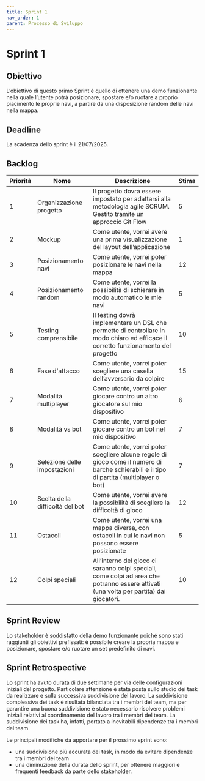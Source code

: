 ```yaml
---
title: Sprint 1
nav_order: 1
parent: Processo di Sviluppo
---
```


# Sprint 1

## Obiettivo
L’obiettivo di questo primo Sprint è quello di ottenere una demo funzionante nella quale l’utente potrà posizionare, 
spostare e/o ruotare a proprio piacimento le proprie navi, a partire da una disposizione random delle navi nella mappa.

## Deadline
La scadenza dello sprint è il 21/07/2025.

## Backlog
<table>
  <thead>
    <tr>
      <th>Priorità</th>
      <th>Nome</th>
      <th>Descrizione</th>
      <th>Stima</th>
    </tr>
  </thead>
  <tbody>
    <tr>
      <td>1</td>
      <td>Organizzazione progetto</td>
      <td>Il progetto dovrà essere impostato per adattarsi alla metodologia agile SCRUM. Gestito tramite un approccio Git Flow</td>
      <td>5</td>
    </tr>
    <tr>
      <td>2</td>
      <td>Mockup</td>
      <td>Come utente, vorrei avere una prima visualizzazione del layout dell’applicazione</td>
      <td>1</td>
    </tr>
    <tr>
      <td>3</td>
      <td>Posizionamento navi</td>
      <td>Come utente, vorrei poter posizionare le navi nella mappa</td>
      <td>12</td>
    </tr>
    <tr>
      <td>4</td>
      <td>Posizionamento random</td>
      <td>Come utente, vorrei la possibilità di schierare in modo automatico le mie navi</td>
      <td>5</td>
    </tr>
    <tr>
      <td>5</td>
      <td>Testing comprensibile</td>
      <td>Il testing dovrà implementare un DSL che permette di controllare in modo chiaro ed efficace il corretto funzionamento del progetto</td>
      <td>10</td>
    </tr>
    <tr>
      <td>6</td>
      <td>Fase d'attacco</td>
      <td>Come utente, vorrei poter scegliere una casella dell’avversario da colpire</td>
      <td>15</td>
    </tr>
    <tr>
      <td>7</td>
      <td>Modalità multiplayer</td>
      <td>Come utente, vorrei poter giocare contro un altro giocatore sul mio dispositivo</td>
      <td>6</td>
    </tr>
    <tr>
      <td>8</td>
      <td>Modalità vs bot</td>
      <td>Come utente, vorrei poter giocare contro un bot nel mio dispositivo</td>
      <td>7</td>
    </tr>
    <tr>
      <td>9</td>
      <td>Selezione delle impostazioni</td>
      <td>Come utente, vorrei poter scegliere alcune regole di gioco come il numero di barche schierabili e il tipo di partita (multiplayer o bot)</td>
      <td>7</td>
    </tr>
    <tr>
      <td>10</td>
      <td>Scelta della difficoltà del bot</td>
      <td>Come utente, vorrei avere la possibilità di scegliere la difficoltà di gioco</td>
      <td>12</td>
    </tr>
    <tr>
      <td>11</td>
      <td>Ostacoli</td>
      <td>Come utente, vorrei una mappa diversa, con ostacoli in cui le navi non possono essere posizionate</td>
      <td>5</td>
    </tr>
    <tr>
      <td>12</td>
      <td>Colpi speciali</td>
      <td>All’interno del gioco ci saranno colpi speciali, come colpi ad area che potranno essere attivati (una volta per partita) dai giocatori.</td>
      <td>10</td>
    </tr>
  </tbody>
</table>

## Sprint Review
Lo stakeholder è soddisfatto della demo funzionante poiché sono stati raggiunti gli obiettivi prefissati: è possibile 
creare la propria mappa e posizionare, spostare e/o ruotare un set predefinito di navi.

## Sprint Retrospective
Lo sprint ha avuto durata di due settimane per via delle configurazioni iniziali del progetto.
Particolare attenzione è stata posta sullo studio dei task da realizzare e sulla successiva suddivisione del lavoro.
La suddivisione complessiva dei task è risultata bilanciata tra i membri del team, ma per garantire una buona suddivisione
è stato necessario risolvere problemi iniziali relativi al coordinamento del lavoro tra i membri del team.
La suddivisione dei task ha, infatti, portato a inevitabili dipendenze tra i membri del team.

Le principali modifiche da apportare per il prossimo sprint sono:
- una suddivisione più accurata dei task, in modo da evitare dipendenze tra i membri del team
- una diminuzione della durata dello sprint, per ottenere maggiori e frequenti feedback da parte dello stakeholder.
